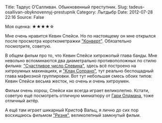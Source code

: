 Title: Тадеус О’Салливан. Обыкновенный преступник.
Slug: tadeus-osallivan-obyknovennyj-prestupnik
Category: Лытдыбр
Date: 2012-07-28 22:16
Source: False

Моя оценка: ★★★★☆

Мне очень нравится Кевин Спейси. Но по настоящему он мне открылся после просмотра короткометражки ["Конверт"](http://www.youtube.com/watch?v=xUgh3EfjDq8&feature=player_embedded). Обязательно посмотрите, советую.

В общем фильм про то, что Кевин Спейси хитрожопый глава банды. Мне невольно вспоминаются два диаметрально противоположных по стилю фильма: ["Счастливое число Слевина"](http://www.kinopoisk.ru/film/86326/), здесь всё построено на хитроумных махинациях, и ["Клан Сопрано"](http://www.kinopoisk.ru/film/79848/), тут реально беспощадный глава мафиозной группировки. Вот тут небольшая смесь обоих типов: Кевин Спейси весьма жесток, но очень и очень хитроумен.

Фильм очень хорош, Спейси как всегда играет великолепно. Кстати, советую ещё посмотреть отличную миниатюру от [Гари Олдмана](http://www.youtube.com/watch?v=IQFL78EQc3Y), тоже отличный актёр.

А ещё там играет шикарный Кристоф Вальц, я лично до сих пор восхищаюсь фильмом ["Резня"](http://www.kinopoisk.ru/film/557837/), великолепный замкнутый фильм.
